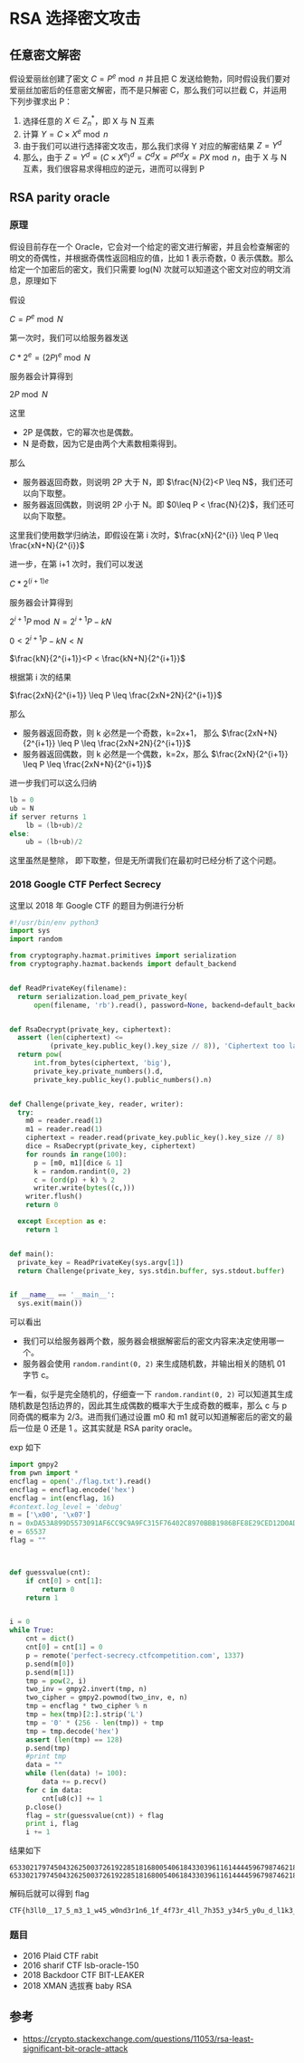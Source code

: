 # RSA 选择密文攻击

## 任意密文解密

假设爱丽丝创建了密文 $C = P^e \bmod n$ 并且把 C 发送给鲍勃，同时假设我们要对爱丽丝加密后的任意密文解密，而不是只解密 C，那么我们可以拦截 C，并运用下列步骤求出 P：

1. 选择任意的 $X\in Z_n^{*}$，即 X 与 N 互素
2. 计算 $Y=C \times X^e \bmod n$ 
3. 由于我们可以进行选择密文攻击，那么我们求得 Y 对应的解密结果 $Z=Y^d$
4. 那么，由于 $Z=Y^d=(C \times X^e)^d=C^d X=P^{ed} X= P X\bmod n$，由于 X 与 N 互素，我们很容易求得相应的逆元，进而可以得到 P

## RSA parity oracle

### 原理

假设目前存在一个 Oracle，它会对一个给定的密文进行解密，并且会检查解密的明文的奇偶性，并根据奇偶性返回相应的值，比如 1 表示奇数，0 表示偶数。那么给定一个加密后的密文，我们只需要 log(N) 次就可以知道这个密文对应的明文消息，原理如下

假设

$C=P^e \bmod N$

第一次时，我们可以给服务器发送

$C*2^e=(2P)^e \bmod N$

服务器会计算得到

$2P \bmod N$

这里

- 2P 是偶数，它的幂次也是偶数。
- N 是奇数，因为它是由两个大素数相乘得到。

那么

- 服务器返回奇数，则说明 2P 大于 N，即 $\frac{N}{2}<P \leq N$，我们还可以向下取整。
- 服务器返回偶数，则说明 2P 小于 N。即 $0\leq P < \frac{N}{2}$，我们还可以向下取整。

这里我们使用数学归纳法，即假设在第 i 次时，$\frac{xN}{2^{i}} \leq P \leq \frac{xN+N}{2^{i}}$

进一步，在第 i+1 次时，我们可以发送

$C*2^{(i+1)e}$

服务器会计算得到

$2^{i+1}P \bmod N=2^{i+1}P-kN$

$0<2^{i+1}P-kN<N$ 

$\frac{kN}{2^{i+1}}<P < \frac{kN+N}{2^{i+1}}$

根据第 i 次的结果

$\frac{2xN}{2^{i+1}} \leq P \leq \frac{2xN+2N}{2^{i+1}}$

那么

- 服务器返回奇数，则 k 必然是一个奇数，k=2x+1， 那么 $\frac{2xN+N}{2^{i+1}} \leq P \leq \frac{2xN+2N}{2^{i+1}}$
- 服务器返回偶数，则 k 必然是一个偶数，k=2x，那么 $\frac{2xN}{2^{i+1}} \leq P \leq \frac{2xN+N}{2^{i+1}}$

进一步我们可以这么归纳

```c
lb = 0
ub = N
if server returns 1
	lb = (lb+ub)/2
else:
	ub = (lb+ub)/2
```

这里虽然是整除， 即下取整，但是无所谓我们在最初时已经分析了这个问题。

### 2018 Google CTF Perfect Secrecy

这里以 2018 年 Google CTF 的题目为例进行分析

```python
#!/usr/bin/env python3
import sys
import random

from cryptography.hazmat.primitives import serialization
from cryptography.hazmat.backends import default_backend


def ReadPrivateKey(filename):
  return serialization.load_pem_private_key(
      open(filename, 'rb').read(), password=None, backend=default_backend())


def RsaDecrypt(private_key, ciphertext):
  assert (len(ciphertext) <=
          (private_key.public_key().key_size // 8)), 'Ciphertext too large'
  return pow(
      int.from_bytes(ciphertext, 'big'),
      private_key.private_numbers().d,
      private_key.public_key().public_numbers().n)


def Challenge(private_key, reader, writer):
  try:
    m0 = reader.read(1)
    m1 = reader.read(1)
    ciphertext = reader.read(private_key.public_key().key_size // 8)
    dice = RsaDecrypt(private_key, ciphertext)
    for rounds in range(100):
      p = [m0, m1][dice & 1]
      k = random.randint(0, 2)
      c = (ord(p) + k) % 2
      writer.write(bytes((c,)))
    writer.flush()
    return 0

  except Exception as e:
    return 1


def main():
  private_key = ReadPrivateKey(sys.argv[1])
  return Challenge(private_key, sys.stdin.buffer, sys.stdout.buffer)


if __name__ == '__main__':
  sys.exit(main())
```

可以看出

- 我们可以给服务器两个数，服务器会根据解密后的密文内容来决定使用哪一个。
- 服务器会使用 `random.randint(0, 2)` 来生成随机数，并输出相关的随机 01 字节 c。

乍一看，似乎是完全随机的，仔细查一下 `random.randint(0, 2)` 可以知道其生成随机数是包括边界的，因此其生成偶数的概率大于生成奇数的概率，那么 c 与 p 同奇偶的概率为 2/3。进而我们通过设置 m0 和 m1 就可以知道解密后的密文的最后一位是 0 还是 1 。这其实就是 RSA parity oracle。

exp 如下

```python
import gmpy2
from pwn import *
encflag = open('./flag.txt').read()
encflag = encflag.encode('hex')
encflag = int(encflag, 16)
#context.log_level = 'debug'
m = ['\x00', '\x07']
n = 0xDA53A899D5573091AF6CC9C9A9FC315F76402C8970BBB1986BFE8E29CED12D0ADF61B21D6C281CCBF2EFED79AA7DD23A2776B03503B1AF354E35BF58C91DB7D7C62F6B92C918C90B68859C77CAE9FDB314F82490A0D6B50C5DC85F5C92A6FDF19716AC8451EFE8BBDF488AE098A7C76ADD2599F2CA642073AFA20D143AF403D1
e = 65537
flag = ""



def guessvalue(cnt):
    if cnt[0] > cnt[1]:
        return 0
    return 1


i = 0
while True:
    cnt = dict()
    cnt[0] = cnt[1] = 0
    p = remote('perfect-secrecy.ctfcompetition.com', 1337)
    p.send(m[0])
    p.send(m[1])
    tmp = pow(2, i)
    two_inv = gmpy2.invert(tmp, n)
    two_cipher = gmpy2.powmod(two_inv, e, n)
    tmp = encflag * two_cipher % n
    tmp = hex(tmp)[2:].strip('L')
    tmp = '0' * (256 - len(tmp)) + tmp
    tmp = tmp.decode('hex')
    assert (len(tmp) == 128)
    p.send(tmp)
    #print tmp
    data = ""
    while (len(data) != 100):
        data += p.recv()
    for c in data:
        cnt[u8(c)] += 1
    p.close()
    flag = str(guessvalue(cnt)) + flag
    print i, flag
    i += 1
```

结果如下

```shell
6533021797450432625003726192285181680054061843303961161444459679874621880787893445342698029728203298974356255732086344166897556918532195998159983477294838449903429031335408290610431938507208444225296242342845578895553611385588996615744823221415296689514934439749745119968629875229882861818946483594948270 6533021797450432625003726192285181680054061843303961161444459679874621880787893445342698029728203298974356255732086344166897556918532195998159983477294838449903429031335408290610431938507208444225296242342845578895553611385588996615744823221415296689514934439749745119968629875229882861818946483594948270
```

解码后就可以得到 flag

```shell
CTF{h3ll0__17_5_m3_1_w45_w0nd3r1n6_1f_4f73r_4ll_7h353_y34r5_y0u_d_l1k3_70_m337}
```

### 题目

- 2016 Plaid CTF rabit
- 2016 sharif CTF lsb-oracle-150
- 2018 Backdoor CTF  BIT-LEAKER
- 2018 XMAN 选拔赛 baby RSA

## 参考

- https://crypto.stackexchange.com/questions/11053/rsa-least-significant-bit-oracle-attack
